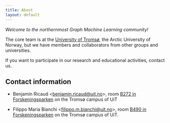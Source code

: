 ```yaml
---
title: About
layout: default
---
```


_Welcome to the northernmost Graph Machine Learning community!_


The core team is at the [University of Tromsø](https://en.uit.no/), the Arctic University of Norway, but we have members and collaborators from other groups and universities.

If you want to participate in our research and educational activities, contact us.

## Contact information

* Benjamin Ricaud <[benjamin.ricaud@uit.no](mailto:benjamin.ricaud@uit.no)>,  room [B272 in Forskeningsparken](https://use.mazemap.com/#v=1&config=uit&zlevel=2&center=18.987598,69.680524&zoom=18&sharepoitype=poi&sharepoi=825022&campusid=5) on the Tromsø campus of UiT

* Filippo Maria Bianchi <[filippo.m.bianchi@uit.no](mailto:filippo.m.bianchi@uit.no)>, room [B490 in Forskeningsparken](https://use.mazemap.com/#v=1&zlevel=4&center=18.987371,69.680943&zoom=18&campusid=5&sharepoitype=poi&sharepoi=825410) on the Tromsø campus of UiT. 
